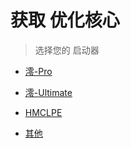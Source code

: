 # 获取 优化核心

> 选择您的 启动器

- [澪-Pro](qdq/Ling.md)

- [澪-Ultimate](qdq/Ling.md)

- [HMCLPE](qdq/HMCLPE.md)

- [其他](qdq/Ling.md)